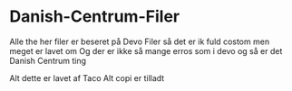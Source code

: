 # Danish-Centrum-Filer
Alle the her filer er beseret på Devo Filer så det er ik fuld costom men meget er lavet om
Og der er ikke så mange erros som i devo og så er det Danish Centrum ting

Alt dette er lavet af Taco
Alt copi er tilladt
